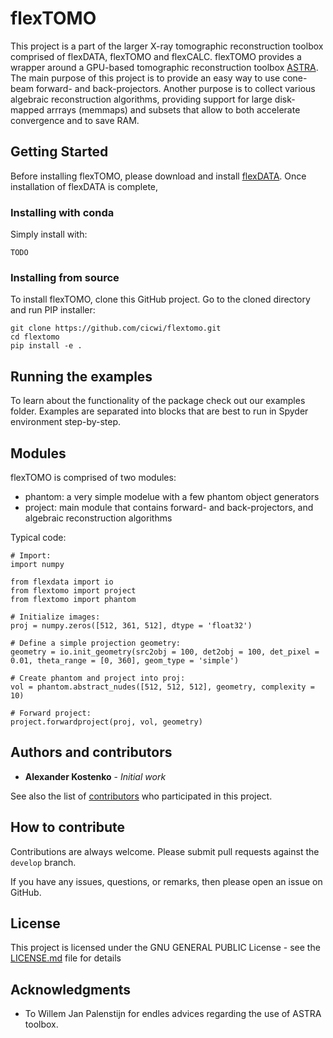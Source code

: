 # flexTOMO

This project is a part of the larger X-ray tomographic reconstruction toolbox comprised of flexDATA, flexTOMO and flexCALC.
flexTOMO provides a wrapper around a GPU-based tomographic reconstruction toolbox [ASTRA](https://www.astra-toolbox.com/).
The main purpose of this project is to provide an easy way to use cone-beam forward- and back-projectors. Another purpose is to collect various algebraic reconstruction algorithms, providing support for large disk-mapped arrrays (memmaps) and subsets that allow to both accelerate convergence and to save RAM.

## Getting Started

Before installing flexTOMO, please download and install [flexDATA](https://github.com/cicwi/flexdata). Once installation of flexDATA is complete, 

### Installing with conda

Simply install with:
```
TODO
```

### Installing from source

To install flexTOMO, clone this GitHub project. Go to the cloned directory and run PIP installer:
```
git clone https://github.com/cicwi/flextomo.git
cd flextomo
pip install -e .
```

## Running the examples

To learn about the functionality of the package check out our examples folder. Examples are separated into blocks that are best to run in Spyder environment step-by-step.

## Modules

flexTOMO is comprised of two modules:

* phantom:     a very simple modelue with a few phantom object generators
* project:    main module that contains forward- and back-projectors, and algebraic reconstruction algorithms

Typical code:
```
# Import:
import numpy

from flexdata import io
from flextomo import project
from flextomo import phantom

# Initialize images:    
proj = numpy.zeros([512, 361, 512], dtype = 'float32')

# Define a simple projection geometry:
geometry = io.init_geometry(src2obj = 100, det2obj = 100, det_pixel = 0.01, theta_range = [0, 360], geom_type = 'simple')

# Create phantom and project into proj:
vol = phantom.abstract_nudes([512, 512, 512], geometry, complexity = 10)

# Forward project:
project.forwardproject(proj, vol, geometry)
```

## Authors and contributors

* **Alexander Kostenko** - *Initial work*

See also the list of [contributors](https://github.com/cicwi/flexdata/contributors) who participated in this project.

## How to contribute

Contributions are always welcome. Please submit pull requests against the `develop` branch.

If you have any issues, questions, or remarks, then please open an issue on GitHub.

## License

This project is licensed under the GNU GENERAL PUBLIC License - see the [LICENSE.md](LICENSE.md) file for details

## Acknowledgments

* To Willem Jan Palenstijn for endles advices regarding the use of ASTRA toolbox.
